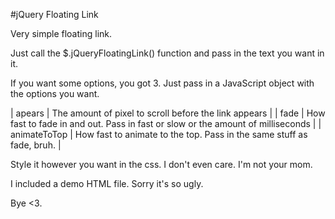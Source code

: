 #jQuery Floating Link

Very simple floating link. 

Just call the $.jQueryFloatingLink() function and pass in the text you want in it.

If you want some options, you got 3. Just pass in a JavaScript object with the options you want.

| apears | The amount of pixel to scroll before the link appears |
| fade | How fast to fade in and out. Pass in fast or slow or the amount of milliseconds |
| animateToTop | How fast to animate to the top. Pass in the same stuff as fade, bruh. |

Style it however you want in the css. I don't even care. I'm not your mom.

I included a demo HTML file. Sorry it's so ugly.
 
Bye <3.